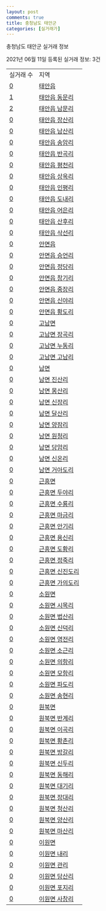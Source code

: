 ```yaml
---
layout: post
comments: true
title: 충청남도 태안군
categories: [실거래가]
---
```


충청남도 태안군 실거래 정보

2021년 06월 11일 등록된 실거래 정보: 3건


<table>
  <tr>
    <td>실거래 수</td>
    <td>지역</td>
  </tr>

  
  <tr>
    <td><a href="4482525000.html">0</a></td>
    <td><a href="4482525000.html">태안읍</a></td>
  </tr>
    

  <tr>
    <td><a href="4482525021.html">1</a></td>
    <td><a href="4482525021.html">태안읍 동문리</a></td>
  </tr>
    

  <tr>
    <td><a href="4482525022.html">2</a></td>
    <td><a href="4482525022.html">태안읍 남문리</a></td>
  </tr>
    

  <tr>
    <td><a href="4482525023.html">0</a></td>
    <td><a href="4482525023.html">태안읍 장산리</a></td>
  </tr>
    

  <tr>
    <td><a href="4482525024.html">0</a></td>
    <td><a href="4482525024.html">태안읍 남산리</a></td>
  </tr>
    

  <tr>
    <td><a href="4482525025.html">0</a></td>
    <td><a href="4482525025.html">태안읍 송암리</a></td>
  </tr>
    

  <tr>
    <td><a href="4482525026.html">0</a></td>
    <td><a href="4482525026.html">태안읍 반곡리</a></td>
  </tr>
    

  <tr>
    <td><a href="4482525027.html">0</a></td>
    <td><a href="4482525027.html">태안읍 평천리</a></td>
  </tr>
    

  <tr>
    <td><a href="4482525028.html">0</a></td>
    <td><a href="4482525028.html">태안읍 상옥리</a></td>
  </tr>
    

  <tr>
    <td><a href="4482525029.html">0</a></td>
    <td><a href="4482525029.html">태안읍 인평리</a></td>
  </tr>
    

  <tr>
    <td><a href="4482525030.html">0</a></td>
    <td><a href="4482525030.html">태안읍 도내리</a></td>
  </tr>
    

  <tr>
    <td><a href="4482525031.html">0</a></td>
    <td><a href="4482525031.html">태안읍 어은리</a></td>
  </tr>
    

  <tr>
    <td><a href="4482525032.html">0</a></td>
    <td><a href="4482525032.html">태안읍 산후리</a></td>
  </tr>
    

  <tr>
    <td><a href="4482525033.html">0</a></td>
    <td><a href="4482525033.html">태안읍 삭선리</a></td>
  </tr>
    

  <tr>
    <td><a href="4482525300.html">0</a></td>
    <td><a href="4482525300.html">안면읍</a></td>
  </tr>
    

  <tr>
    <td><a href="4482525321.html">0</a></td>
    <td><a href="4482525321.html">안면읍 승언리</a></td>
  </tr>
    

  <tr>
    <td><a href="4482525322.html">0</a></td>
    <td><a href="4482525322.html">안면읍 정당리</a></td>
  </tr>
    

  <tr>
    <td><a href="4482525323.html">0</a></td>
    <td><a href="4482525323.html">안면읍 창기리</a></td>
  </tr>
    

  <tr>
    <td><a href="4482525324.html">0</a></td>
    <td><a href="4482525324.html">안면읍 중장리</a></td>
  </tr>
    

  <tr>
    <td><a href="4482525325.html">0</a></td>
    <td><a href="4482525325.html">안면읍 신야리</a></td>
  </tr>
    

  <tr>
    <td><a href="4482525326.html">0</a></td>
    <td><a href="4482525326.html">안면읍 황도리</a></td>
  </tr>
    

  <tr>
    <td><a href="4482531000.html">0</a></td>
    <td><a href="4482531000.html">고남면</a></td>
  </tr>
    

  <tr>
    <td><a href="4482531021.html">0</a></td>
    <td><a href="4482531021.html">고남면 장곡리</a></td>
  </tr>
    

  <tr>
    <td><a href="4482531022.html">0</a></td>
    <td><a href="4482531022.html">고남면 누동리</a></td>
  </tr>
    

  <tr>
    <td><a href="4482531023.html">0</a></td>
    <td><a href="4482531023.html">고남면 고남리</a></td>
  </tr>
    

  <tr>
    <td><a href="4482532000.html">0</a></td>
    <td><a href="4482532000.html">남면</a></td>
  </tr>
    

  <tr>
    <td><a href="4482532021.html">0</a></td>
    <td><a href="4482532021.html">남면 진산리</a></td>
  </tr>
    

  <tr>
    <td><a href="4482532022.html">0</a></td>
    <td><a href="4482532022.html">남면 몽산리</a></td>
  </tr>
    

  <tr>
    <td><a href="4482532023.html">0</a></td>
    <td><a href="4482532023.html">남면 신장리</a></td>
  </tr>
    

  <tr>
    <td><a href="4482532024.html">0</a></td>
    <td><a href="4482532024.html">남면 달산리</a></td>
  </tr>
    

  <tr>
    <td><a href="4482532025.html">0</a></td>
    <td><a href="4482532025.html">남면 양잠리</a></td>
  </tr>
    

  <tr>
    <td><a href="4482532026.html">0</a></td>
    <td><a href="4482532026.html">남면 원청리</a></td>
  </tr>
    

  <tr>
    <td><a href="4482532027.html">0</a></td>
    <td><a href="4482532027.html">남면 당암리</a></td>
  </tr>
    

  <tr>
    <td><a href="4482532028.html">0</a></td>
    <td><a href="4482532028.html">남면 신온리</a></td>
  </tr>
    

  <tr>
    <td><a href="4482532029.html">0</a></td>
    <td><a href="4482532029.html">남면 거아도리</a></td>
  </tr>
    

  <tr>
    <td><a href="4482533000.html">0</a></td>
    <td><a href="4482533000.html">근흥면</a></td>
  </tr>
    

  <tr>
    <td><a href="4482533021.html">0</a></td>
    <td><a href="4482533021.html">근흥면 두야리</a></td>
  </tr>
    

  <tr>
    <td><a href="4482533022.html">0</a></td>
    <td><a href="4482533022.html">근흥면 수룡리</a></td>
  </tr>
    

  <tr>
    <td><a href="4482533023.html">0</a></td>
    <td><a href="4482533023.html">근흥면 마금리</a></td>
  </tr>
    

  <tr>
    <td><a href="4482533024.html">0</a></td>
    <td><a href="4482533024.html">근흥면 안기리</a></td>
  </tr>
    

  <tr>
    <td><a href="4482533025.html">0</a></td>
    <td><a href="4482533025.html">근흥면 용신리</a></td>
  </tr>
    

  <tr>
    <td><a href="4482533026.html">0</a></td>
    <td><a href="4482533026.html">근흥면 도황리</a></td>
  </tr>
    

  <tr>
    <td><a href="4482533027.html">0</a></td>
    <td><a href="4482533027.html">근흥면 정죽리</a></td>
  </tr>
    

  <tr>
    <td><a href="4482533028.html">0</a></td>
    <td><a href="4482533028.html">근흥면 신진도리</a></td>
  </tr>
    

  <tr>
    <td><a href="4482533029.html">0</a></td>
    <td><a href="4482533029.html">근흥면 가의도리</a></td>
  </tr>
    

  <tr>
    <td><a href="4482534000.html">0</a></td>
    <td><a href="4482534000.html">소원면</a></td>
  </tr>
    

  <tr>
    <td><a href="4482534021.html">0</a></td>
    <td><a href="4482534021.html">소원면 시목리</a></td>
  </tr>
    

  <tr>
    <td><a href="4482534022.html">0</a></td>
    <td><a href="4482534022.html">소원면 법산리</a></td>
  </tr>
    

  <tr>
    <td><a href="4482534023.html">0</a></td>
    <td><a href="4482534023.html">소원면 신덕리</a></td>
  </tr>
    

  <tr>
    <td><a href="4482534024.html">0</a></td>
    <td><a href="4482534024.html">소원면 영전리</a></td>
  </tr>
    

  <tr>
    <td><a href="4482534025.html">0</a></td>
    <td><a href="4482534025.html">소원면 소근리</a></td>
  </tr>
    

  <tr>
    <td><a href="4482534026.html">0</a></td>
    <td><a href="4482534026.html">소원면 의항리</a></td>
  </tr>
    

  <tr>
    <td><a href="4482534027.html">0</a></td>
    <td><a href="4482534027.html">소원면 모항리</a></td>
  </tr>
    

  <tr>
    <td><a href="4482534028.html">0</a></td>
    <td><a href="4482534028.html">소원면 파도리</a></td>
  </tr>
    

  <tr>
    <td><a href="4482534029.html">0</a></td>
    <td><a href="4482534029.html">소원면 송현리</a></td>
  </tr>
    

  <tr>
    <td><a href="4482535000.html">0</a></td>
    <td><a href="4482535000.html">원북면</a></td>
  </tr>
    

  <tr>
    <td><a href="4482535021.html">0</a></td>
    <td><a href="4482535021.html">원북면 반계리</a></td>
  </tr>
    

  <tr>
    <td><a href="4482535022.html">0</a></td>
    <td><a href="4482535022.html">원북면 이곡리</a></td>
  </tr>
    

  <tr>
    <td><a href="4482535023.html">0</a></td>
    <td><a href="4482535023.html">원북면 황촌리</a></td>
  </tr>
    

  <tr>
    <td><a href="4482535024.html">0</a></td>
    <td><a href="4482535024.html">원북면 방갈리</a></td>
  </tr>
    

  <tr>
    <td><a href="4482535025.html">0</a></td>
    <td><a href="4482535025.html">원북면 신두리</a></td>
  </tr>
    

  <tr>
    <td><a href="4482535026.html">0</a></td>
    <td><a href="4482535026.html">원북면 동해리</a></td>
  </tr>
    

  <tr>
    <td><a href="4482535027.html">0</a></td>
    <td><a href="4482535027.html">원북면 대기리</a></td>
  </tr>
    

  <tr>
    <td><a href="4482535028.html">0</a></td>
    <td><a href="4482535028.html">원북면 장대리</a></td>
  </tr>
    

  <tr>
    <td><a href="4482535029.html">0</a></td>
    <td><a href="4482535029.html">원북면 청산리</a></td>
  </tr>
    

  <tr>
    <td><a href="4482535030.html">0</a></td>
    <td><a href="4482535030.html">원북면 양산리</a></td>
  </tr>
    

  <tr>
    <td><a href="4482535031.html">0</a></td>
    <td><a href="4482535031.html">원북면 마산리</a></td>
  </tr>
    

  <tr>
    <td><a href="4482536000.html">0</a></td>
    <td><a href="4482536000.html">이원면</a></td>
  </tr>
    

  <tr>
    <td><a href="4482536021.html">0</a></td>
    <td><a href="4482536021.html">이원면 내리</a></td>
  </tr>
    

  <tr>
    <td><a href="4482536022.html">0</a></td>
    <td><a href="4482536022.html">이원면 관리</a></td>
  </tr>
    

  <tr>
    <td><a href="4482536023.html">0</a></td>
    <td><a href="4482536023.html">이원면 당산리</a></td>
  </tr>
    

  <tr>
    <td><a href="4482536024.html">0</a></td>
    <td><a href="4482536024.html">이원면 포지리</a></td>
  </tr>
    

  <tr>
    <td><a href="4482536025.html">0</a></td>
    <td><a href="4482536025.html">이원면 사창리</a></td>
  </tr>
    


</table>
    